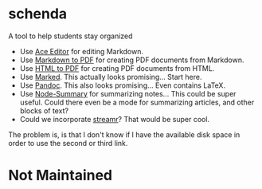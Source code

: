 # schenda
A tool to help students stay organized

- Use [Ace Editor](http://ace.c9.io/) for editing Markdown.
- Use [Markdown to PDF](https://npmjs.org/package/markdown-pdf) for creating PDF documents from Markdown.
- Use [HTML to PDF](https://github.com/marcbachmann/node-html-pdf) for creating PDF documents from HTML.
- Use [Marked](https://github.com/chjj/marked).  This actually looks promising... Start here.
- Use [Pandoc](http://pandoc.org/).  This also looks promising... Even contains LaTeX.
- Use [Node-Summary](https://github.com/jbrooksuk/node-summary) for summarizing notes... This could be super useful.  Could there even be a mode for summarizing articles, and other blocks of text?  
- Could we incorporate [streamr](http://stosur.info/streamr/)? That would be super cool.

The problem is, is that I don't know if I have the available disk space in order to use the second or third link.  

# Not Maintained
